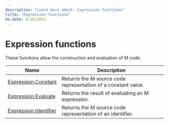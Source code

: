 ```yaml
---
description: "Learn more about: Expression functions"
title: "Expression functions"
ms.date: 5/16/2022
---
```

# Expression functions

These functions allow the construction and evaluation of M code.

|Name|Description|
|------------|---------------|
|[Expression.Constant](expression-constant.md)|Returns the M source code representation of a constant value.|
|[Expression.Evaluate](expression-evaluate.md)|Returns the result of evaluating an M expression.|
|[Expression.Identifier](expression-identifier.md)|Returns the M source code representation of an identifier.|

